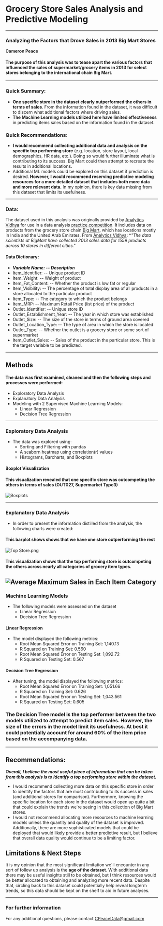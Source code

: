 # Grocery Store Sales Analysis and Predictive Modeling
---
### Analyzing the Factors that Drove Sales in 2013 Big Mart Stores

**Cameron Peace**

#### The purpose of this analysis was to tease apart the various factors that influenced the sales of supermarket/grocery items in 2013 for select stores belonging to the international chain Big Mart.
---
### Quick Summary:
* **One specific store in the dataset clearly outperformed the others in terms of sales**.  From the information found in the dataset, it was difficult to discern what additional factors where driving sales.
* **The Machine Learning models utilized here have limited effectiveness** in predicting items sales based on the information found in the dataset.
### Quick Recommendations:
* **I would recommend collecting additional data and analysis on the specific top performing store** (e.g. location, store layout, local demographics, HR data, etc.). Doing so would further illuminate what is contributing to its success.  Big Mart could then attempt to recreate the results in additional locations.
* Additional ML models could be explored on this dataset if prediction is desired.  **However, I would recommend reserving predictive modeling resources for a more detailed dataset that includes both more data and more relevant data.** In my opinion, there is key data missing from this dataset that limits its usefulness.
---

### Data:
The dataset used in this analysis was originally provided by [Analytics Vidhya](https://datahack.analyticsvidhya.com/) for use in a data analysis [practice competition](https://datahack.analyticsvidhya.com/contest/practice-problem-big-mart-sales-iii/#About).  It includes data on products from the grocery store chain [Big Mart](https://www.bigmart.ae/index.html), which has locations mostly in India and the United Arab Emirates. From [Analytics Vidhya](https://www.analyticsvidhya.com/blog/2016/02/bigmart-sales-solution-top-20/): **"The data scientists at BigMart have collected 2013 sales data for 1559 products across 10 stores in different cities."*

#### Data Dictionary:
* ***Variable Name: --	Description***
* Item_Identifier: --	Unique product ID
* Item_Weight: --	Weight of product
* Item_Fat_Content: --	Whether the product is low fat or regular
* Item_Visibility: --	The percentage of total display area of all products in a store allocated to the particular product
* Item_Type: --	The category to which the product belongs
* Item_MRP: --	Maximum Retail Price (list price) of the product
* Outlet_Identifier: --	Unique store ID
* Outlet_Establishment_Year: --	The year in which store was established
* Outlet_Size: --	The size of the store in terms of ground area covered
* Outlet_Location_Type: --	The type of area in which the store is located
* Outlet_Type: --	Whether the outlet is a grocery store or some sort of supermarket
* Item_Outlet_Sales: --	Sales of the product in the particular store. This is the target variable to be predicted.
---
## Methods
#### The data was first examined, cleaned and then the following steps and processes were performed:
* Exploratory Data Analysis
* Explanatory Data Analysis
* Modeling with 2 Supervised Machine Learning Models:
  * Linear Regression
  * Decision Tree Regression
---
### Exploratory Data Analysis
* The data was explored using:
  * Sorting and Filtering with pandas
  * A seaborn heatmap using correlation(r) values
  * Histograms, Barcharts, and Boxplots

#### Boxplot Visualization

#### **This visualization revealed that one specific store was outcompeting the others in terms of sales (OUT027, Supermarket Type3)**
![Boxplots](https://github.com/CRPeace/Grocery_Store_Sales_Analysis_ML/blob/3686b3a63e101c75e49ed72d1102225a8941e0dc/Boxplots.png)

---
### Explanatory Data Analysis
* In order to present the information distilled from the analysis, the following charts were created:
#### **This barplot shows shows that we have one store outperforming the rest**
![Top Store.png](https://github.com/CRPeace/Grocery_Store_Sales_Analysis_ML/blob/3686b3a63e101c75e49ed72d1102225a8941e0dc/Top%20Store.png)


#### **This visualization shows that the top performing store is outcompeting the others across nearly all categories of grocery item types.**
![Average Maximum Sales in Each Item Category](https://github.com/CRPeace/Grocery_Store_Sales_Analysis_ML/blob/3686b3a63e101c75e49ed72d1102225a8941e0dc/Top%20Items.png)
---
### Machine Learning Models
* The following models were assessed on the dataset
  * Linear Regression
  * Decision Tree Regression

#### Linear Regression
* The model displayed the following metrics:
  * Root Mean Squared Error on Training Set:	1,140.13
  * R Squared on Training Set:	0.560
  * Root Mean Squared Error on Testing Set:	1,092.72
  * R Squared on Testing Set:	0.567

#### Decision Tree Regression
* After tuning, the model displayed the following metrics:
  * Root Mean Squared Error on Training Set:	1,051.66
  * R Squared on Training Set:	0.626
  * Root Mean Squared Error on Testing Set:	1,043.561
  * R Squared on Testing Set:	0.605

### **The Decision Tree model is the top performer between the two models utilized to attempt to predict item sales.  However, the size of the errors in the model limit its usefulness.  At best it could potentially account for around 60% of the item price based on the accompanying data.**
---
## Recommendations:

***Overall, I believe the most useful piece of information that can be taken from this analysis is to identify a top performing store within the dataset.***  
* I would recommend collecting more data on this specific store in order to identify the factors that are most contributing to its success in sales (and additional stores for comparison).  Furthermore, knowing the specific location for each store in the dataset would open up quite a bit that could explain the trends we're seeing in this collection of Big Mart stores.
* I would not recommend allocating more resources to machine learning models unless the quantity and quality of the dataset is improved.  Additionally, there are more sophisticated models that could be deployed that would likely provide a better predictive result, but I believe that overall data quality would continue to be a limiting factor.


## Limitations & Next Steps

It is my opinion that the most significant limitation we'll encounter in any sort of follow up analysis is the **age of the dataset**.  With additional data there may be useful insights still to be obtained, but I think resources would be better allocated to obtaining and analyzing more recent data.  Despite that, circling back to this dataset could potentially help reveal longterm trends, so this data should be kept on the shelf to aid in future analyses.

---
### For further information

For any additional questions, please contact CPeaceData@gmail.com
